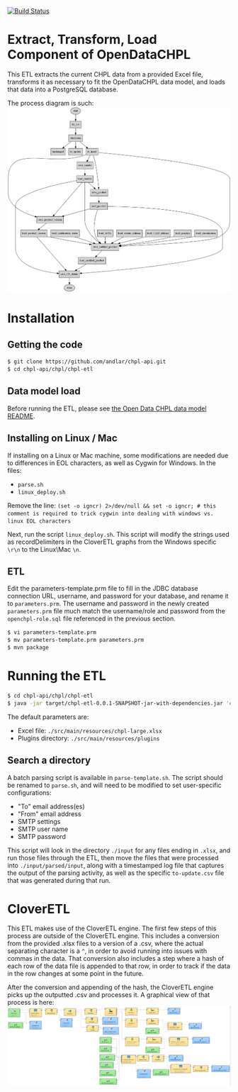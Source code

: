 [![Build Status](http://54.213.57.151:9090/job/andlar_chpl-api_chpl-etl/badge/icon)](http://54.213.57.151:9090/job/andlar_chpl-api_chpl-etl)

# Extract, Transform, Load Component of OpenDataCHPL

This ETL extracts the current CHPL data from a provided Excel file, transforms it as necessary to fit the OpenDataCHPL data model, and loads that data into a PostgreSQL database.

The process diagram is such: ![process diagram](process.png)

# Installation

## Getting the code

```sh
$ git clone https://github.com/andlar/chpl-api.git
$ cd chpl-api/chpl/chpl-etl
```

## Data model load

Before running the ETL, please see [the Open Data CHPL data model README](../../openchpl-sql/README.md).

## Installing on Linux / Mac

If installing on a Linux or Mac machine, some modifications are needed due to differences in EOL characters, as well as Cygwin for Windows. In the files:
 - `parse.sh`
 - `linux_deploy.sh`

Remove the line: `(set -o igncr) 2>/dev/null && set -o igncr; # this comment is required to trick cygwin into dealing with windows vs. linux EOL characters`

Next, run the script `linux_deploy.sh`. This script will modify the strings used as recordDelimiters in the CloverETL graphs from the Windows specific `\r\n` to the Linux\Mac `\n`.

## ETL

Edit the parameters-template.prm file to fill in the JDBC database connection URL, username, and password for your database, and rename it to `parameters.prm`. The username and password in the newly created `parameters.prm` file much match the username/role and password from the `openchpl-role.sql` file referenced in the previous section.

```sh
$ vi parameters-template.prm
$ mv parameters-template.prm parameters.prm
$ mvn package
```

# Running the ETL

```sh
$ cd chpl-api/chpl/chpl-etl
$ java -jar target/chpl-etl-0.0.1-SNAPSHOT-jar-with-dependencies.jar 'excel-file' 'plugins-directory'
```

The default parameters are:
 - Excel file: `./src/main/resources/chpl-large.xlsx`
 - Plugins directory: `./src/main/resources/plugins`

## Search a directory

A batch parsing script is available in `parse-template.sh`. The script should be renamed to `parse.sh`, and will need to be modified to set user-specific configurations:
 - "To" email address(es)
 - "From" email address
 - SMTP settings
 - SMTP user name
 - SMTP password

This script will look in the directory `./input` for any files ending in `.xlsx`, and run those files through the ETL, then move the files that were processed into `./input/parsed/input`, along with a timestamped log file that captures the output of the parsing activity, as well as the specific `to-update.csv` file that was generated during that run.

# CloverETL

This ETL makes use of the CloverETL engine. The first few steps of this process are outside of the CloverETL engine. This includes a conversion from the provided .xlsx files to a version of a .csv, where the actual separating character is a `^`, in order to avoid running into issues with commas in the data. That conversion also includes a step where a hash of each row of the data file is appended to that row, in order to track if the data in the row changes at some point in the future.

After the conversion and appending of the hash, the CloverETL engine picks up the outputted .csv and processes it. A graphical view of that process is here: ![CloverETL process](openchpl_etl.png)
